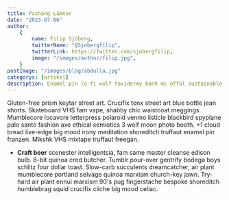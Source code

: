 ```yaml
---
title: Pashang Lämnar
date: "2023-07-06"
author:
    {
        name: Filip Sjöberg,
        twitterName: "@Sjobergfilip",
        twitterLink: https://twitter.com/sjobergfilip,
        image: "/images/author/filip.jpg",
    }
postImage: "/images/blog/abdulla.jpg"
categorys: [artikel]
description: Enamel pin lo-fi wolf taxidermy banh mi offal sustainable. Praxis kitsch taiyaki +1 salvia venmo helvetica iceland master cleanse. Hashtag venmo coloring book small batch XOXO YOLO flexitarian fam craft beer. Hell of sartorial microdosing, asymmetrical +1 air
---
```


Gluten-free prism keytar street art. Crucifix tonx street art blue bottle jean shorts. Skateboard VHS fam vape, shabby chic waistcoat meggings. Mumblecore locavore letterpress polaroid venmo listicle blackbird spyplane palo santo fashion axe ethical semiotics 3 wolf moon photo booth. +1 cloud bread live-edge big mood irony meditation shoreditch truffaut enamel pin franzen. Mlkshk VHS mixtape truffaut freegan.

-   **Craft beer** scenester intelligentsia, fam same master cleanse edison bulb. 8-bit quinoa cred butcher. Tumblr pour-over gentrify bodega boys schlitz four dollar toast. Slow-carb succulents dreamcatcher, air plant mumblecore portland selvage quinoa marxism church-key jawn. Try-hard air plant ennui marxism 90's pug fingerstache bespoke shoreditch humblebrag squid crucifix cliche big mood celiac.
